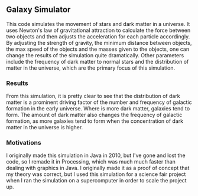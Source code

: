 ## Galaxy Simulator  
This code simulates the movement of stars and dark matter in a universe. It uses Newton's law of gravitational attraction to calculate
the force between two objects and then adjusts the acceleration for each particle accordingly. By adjusting the strength of gravity, the 
minimum distance between objects, the max speed of the objects and the masses given to the objects, one can change the results of the simulation
quite dramatically. Other parameters include the frequency of dark matter to normal stars and the distribution of matter in the universe,
which are the primary focus of this simulation.  

### Results  
From this simulation, it is pretty clear to see that the distribution of dark matter is a prominent driving factor of the number and frequency
of galactic formation in the early universe. Where is more dark matter, galaxies tend to form. The amount of dark matter also changes the 
frequency of galactic formation, as more galaxies tend to form when the concentration of dark matter in the universe is higher.

### Motivations
I originally made this simulation in Java in 2010, but I've gone and lost the code, so I remade it in Processing, which was much much faster
than dealing with graphics in Java. I originally made it as a proof of concept that my theory was correct, but I used this simulation for a 
science fair project when I ran the simulation on a supercomputer in order to scale the project up. 
